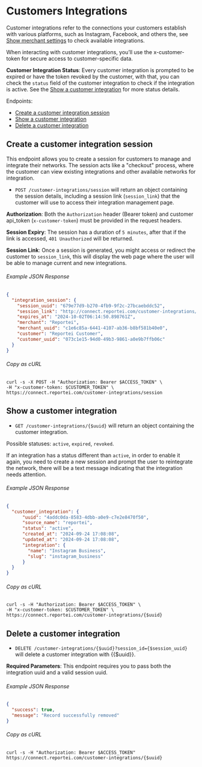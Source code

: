 Customers Integrations
======

Customer integrations refer to the connections your customers establish with various platforms, such as Instagram, Facebook, and others the, see [Show merchant settings](#merchant-settings) to check available integrations.

When interacting with customer integrations, you’ll use the x-customer-token for secure access to customer-specific data.

**Customer Integration Status**: Every customer integration is prompted to be expired or have the token revoked by the customer, with that, you can check the `status` field of the customer integration to check if the integration is active. See the [Show a customer integration](#show-a-customer-integration) for more status details.

Endpoints:

- [Create a customer integration session](#create-a-customer-integration-session)
- [Show a customer integration](#show-a-customer-integration)
- [Delete a customer integration](#delete-a-customer-integration)

Create a customer integration session
--------------

This endpoint allows you to create a session for customers to manage and integrate their networks. The session acts like a "checkout" process, where the customer can view existing integrations and other available networks for integration.

* `POST /customer-integrations/session` will return an object containing the session details, including a session link (`session_link`) that the customer will use to access their integration management page.

**Authorization**: Both the `Authorization` header (Bearer token) and customer api_token (`x-customer-token`) must be provided in the request headers.

**Session Expiry**: The session has a duration of `5 minutes`, after that if the link is accessed, `401 Unauthorized` will be returned.

**Session Link**: Once a session is generated, you might access or redirect the customer to `session_link`, this will display the web page where the user will be able to manage current and new integrations. 

###### Example JSON Response
<!-- START POST /customer-integrations/session -->
```json
{
  "integration_session": {
    "session_uuid": "679e77d9-b270-4fb9-9f2c-27bcaebddc52",
    "session_link": "http://connect.reportei.com/customer-integrations/session/679e77d9-b270-4fb9-9f2c-27bcaebddc52",
    "expires_at": "2024-10-02T06:14:50.898761Z",
    "merchant": "Reportei",
    "merchant_uuid": "c1e6c85a-6441-4107-ab36-b8bf581b40e0",
    "customer": "Reportei Customer",
    "customer_uuid": "073c1e15-94d0-49b3-9861-a0e9b7ffb06c"
  }
}
```
<!-- END POST /customer-integrations/session -->
###### Copy as cURL

``` shell
curl -s -X POST -H "Authorization: Bearer $ACCESS_TOKEN" \
-H "x-customer-token: $CUSTOMER_TOKEN" \
https://connect.reportei.com/customer-integrations/session
```

Show a customer integration
--------------

* `GET /customer-integrations/{$uuid}` will return an object containing the customer integration.

Possible statuses: `active`, `expired`, `revoked`.

If an integration has a status different than `active`, in order to enable it again, you need to create a new session and prompt the user to reintegrate the network, there will be a text message indicating that the integration needs attention.

###### Example JSON Response
<!-- START GET /customer-integrations/{$uuid} -->
```json
{
  "customer_integration": {
      "uuid": "4addc0da-8583-4dbb-a0e9-c7e2e8470f50",
      "source_name": "reportei",
      "status": "active",
      "created_at": "2024-09-24 17:08:08",
      "updated_at": "2024-09-24 17:08:08",
      "integration": {
        "name": "Instagram Business",
        "slug": "instagram_business"
      }
  }
}
```
<!-- END GET /customer-integrations/{$uuid} -->
###### Copy as cURL

``` shell
curl -s -H "Authorization: Bearer $ACCESS_TOKEN" \
-H "x-customer-token: $CUSTOMER_TOKEN" \
https://connect.reportei.com/customer-integrations/{$uuid}
```

Delete a customer integration
--------------

* `DELETE /customer-integrations/{$uuid}?session_id={$session_uuid}` will delete a customer integration with {{$uuid}}.

**Required Parameters**: This endpoint requires you to pass both the integration uuid and a valid session uuid.

###### Example JSON Response
<!-- START DELETE /customer-integrations/{$uuid}?session_id={$session_uuid} -->
```json
{
  "success": true,
  "message": "Record successfully removed"
}
```
<!-- END DELETE /customer-integrations/{$uuid}?session_id={$session_uuid} -->
###### Copy as cURL

``` shell
curl -s -H "Authorization: Bearer $ACCESS_TOKEN" https://connect.reportei.com/customer-integrations/{$uuid}
```